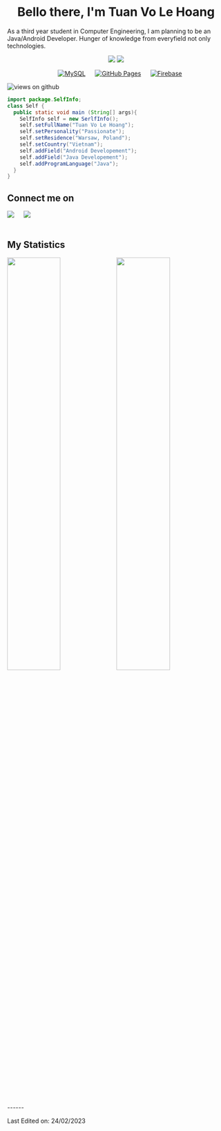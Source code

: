 <h1 align="center">
  <b>Bello there, I'm Tuan Vo Le Hoang</b>
</h1>

As a third year student in Computer Engineering, I am planning to be an Java/Android Developer. Hunger of knowledge from everyfield not only technologies.
<br>

<p>
<div align="center">

  <img src="https://img.shields.io/badge/java-%23ED8B00.svg?style=for-the-badge&logo=java&logoColor=white">
  <img src="https://img.shields.io/badge/Android-3DDC84?style=for-the-badge&logo=android&logoColor=white">
</div>
</p>
<p align="center">
  &emsp;
    <a href="https://www.mysql.com/"><img alt="MySQL" src="https://img.shields.io/badge/MySQL-00000F?style=for-the-badge&logo=mysql&logoColor=white"></a>
  &emsp;
    <a href="https://www.github.com"><img alt="GitHub Pages" src="https://img.shields.io/badge/GitHub-100000?style=for-the-badge&logo=github&logoColor=white"></a>
  &emsp;
<a href="https://firebase.google.com/"><img alt="Firebase" src ="https://img.shields.io/badge/firebase-ffca28?style=for-the-badge&logo=firebase&logoColor=black"></a>
 </p>

<img src="https://komarev.com/ghpvc/?username=hasagawataiga&label=Views&color=brightgreen&style=flat-square" alt="views on github" />

```java
import package.SelfInfo;
class Self {
  public static void main (String[] args){
    SelfInfo self = new SerlfInfo();
    self.setFullName("Tuan Vo Le Hoang");
    self.setPersonality("Passionate");
    self.setResidence("Warsaw, Poland");
    self.setCountry("Vietnam");
    self.addField("Android Developement");
    self.addField("Java Developement");
    self.addProgramLanguage("Java");
  }
}
```

## Connect me on
  <a target="_blank" href="https://www.linkedin.com/in/tuan-hoang-4a14a721b/"><img src="https://img.shields.io/badge/-LinkedIn-0077B5?style=for-the-badge&logo=Linkedin&logoColor=white"></img></a>
&emsp;
<a target="_blank" href="mailto:dev.tuanhoang@gmail.com"><img src="https://img.shields.io/badge/-Gmail-D14836?style=for-the-badge&logo=Gmail&logoColor=white"></img></a>
&emsp;
  <br><br>
  
## My Statistics
<p align="left">
  <img width="49.5%" src="https://github-readme-stats.vercel.app/api?username=hasagawataiga&show_icons=true&theme=gruvbox&hide_border=true" />
    <img width="49.5%" src="https://github-readme-streak-stats.herokuapp.com/?user=hasagawataiga&show_icon=true&theme=gruvbox&hide_border=true" />
</p>
<br>
------

Last Edited on: 24/02/2023
